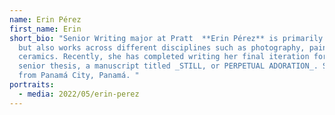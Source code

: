 ```yaml
---
name: Erin Pérez
first_name: Erin
short_bio: "Senior Writing major at Pratt  **Erin Pérez** is primarily a poet,
  but also works across different disciplines such as photography, painting and
  ceramics. Recently, she has completed writing her final iteration for her
  senior thesis, a manuscript titled _STILL, or PERPETUAL ADORATION_. She is
  from Panamá City, Panamá. "
portraits:
  - media: 2022/05/erin-perez
---
```

